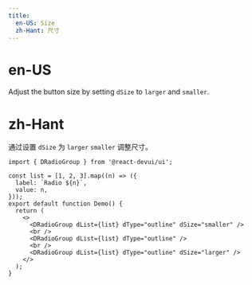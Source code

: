```yaml
---
title:
  en-US: Size
  zh-Hant: 尺寸
---
```


# en-US

Adjust the button size by setting `dSize` to `larger` and `smaller`.

# zh-Hant

通过设置 `dSize` 为 `larger` `smaller` 调整尺寸。

```tsx
import { DRadioGroup } from '@react-devui/ui';

const list = [1, 2, 3].map((n) => ({
  label: `Radio ${n}`,
  value: n,
}));
export default function Demo() {
  return (
    <>
      <DRadioGroup dList={list} dType="outline" dSize="smaller" />
      <br />
      <DRadioGroup dList={list} dType="outline" />
      <br />
      <DRadioGroup dList={list} dType="outline" dSize="larger" />
    </>
  );
}
```
